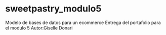# sweetpastry_modulo5
Modelo de bases de datos para un ecommerce
Entrega del portafolio para el modulo 5
Autor:Giselle Donari
